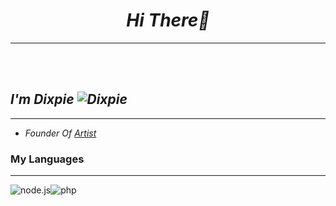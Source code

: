 <h1 align="center"><em>Hi There👋</em></h1>
<hr/>
<br/>
<br/>
<i><h2>I'm Dixpie <img src="https://user-images.githubusercontent.com/77354554/120365046-38d9c680-c323-11eb-8959-85bfd1661de8.gif" alt="Dixpie" Titel="Taj"/></h2></i>
<hr/>
<ul>
  <li><i>Founder Of <a href="https://discord.com/api/oauth2/authorize?client_id=849013641281404940&permissions=2184570688&scope=bot%20applications.commands">Artist</a></i></li>
</ul>
<h3>My Languages</h3>
<hr/>
<img href="https://th.bing.com/th/id/R7ed5cbb6084f1addaf85e065ded6ada8?rik=WwciuNJ2CS0mkw&riu=http%3a%2f%2fpluspng.com%2fimg-png%2fnodejs-png--400.png&ehk=Mtz%2fUWV%2bovf8RDBhVC2jLU1DIQcJW1P2yWR6DHEMU6I%3d&risl=&pid=ImgRaw" alt="node.js" title"Node.js"/><img href="https://user-images.githubusercontent.com/77354554/120584977-2b692d00-c446-11eb-9673-738ef654a9b1.png" alt="php" title="php"/>
